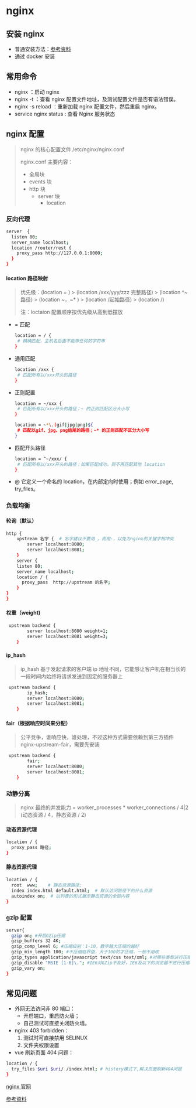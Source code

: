 # nginx

## 安装 nginx

- 普通安装方法：[参考资料](https://juejin.im/post/6844904134345228301)
- 通过 docker 安装

## 常用命令

- nginx ：启动 nginx
- nginx -t ：查看 nginx 配置文件地址，及测试配置文件是否有语法错误。
- nginx -s reload ：重新加载 nginx 配置文件，然后重启 nginx。
- service nginx status : 查看 Nginx 服务状态

## nginx 配置

> nginx 的核心配置文件 /etc/nginx/nginx.conf
>
> nginx.conf 主要内容：
>
> - 全局块
> - events 块
> - http 块
>   - server 块
>     - location

### 反向代理

```sh
server  {
  listen 80;
  server_name localhost;
  location /router/rest {
    proxy_pass http://127.0.0.1:8000;
  }
}
```

#### location 路径映射

> 优先级：(location = ) > (location /xxx/yyy/zzz 完整路径) > (location ^~ 路径) > (location ~，~\* ) > (location /起始路径) > (location /)
>
> 注：loctaion 配置顺序按优先级从高到低摆放

- = 匹配

  ```sh
  location = / {
   # 精确匹配，主机名后面不能带任何的字符串
  }
  ```

- 通用匹配

  ```sh
  location /xxx {
   # 匹配所有以/xxx开头的路径
  }
  ```

- 正则配置

  ```sh
  location = ~/xxx {
   # 匹配所有以/xxx开头的路径；~ 的正则匹配区分大小写
  }

  location = ~*\.(gif|jpg|png)${
   # 匹配以gif、jpg、png结尾的路径；~* 的正则匹配不区分大小写
  }
  ```

- 匹配开头路径

  ```sh
  location = ^~/xxx/ {
   # 匹配所有以/xxx开头的路径；如果匹配成功，则不再匹配其他 location
  }
  ```

- @ 它定义一个命名的 location，在内部定向时使用；例如 error_page, try_files。

### 负载均衡

#### 轮询（默认）

```sh
http {
    upstream 名字 {  # 名字建议不要用_，而用-，以免为nginx的关键字相冲突
        server localhost:8080;
        server localhost:8081;
    }
    server {
    listen 80;
    server_name localhost;
    location / {
      proxy_pass  http://upstream 的名字;
    }
}
}
```

#### 权重（weight)

```sh
 upstream backend {
        server localhost:8080 weight=1;
        server localhost:8081 weight=3;
    }
```

#### ip_hash

> ip_hash 基于发起请求的客户端 ip 地址不同，它能够让客户机在相当长的一段时间内始终将请求发送到固定的服务器上

```sh
 upstream backend {
        ip_hash;
        server localhost:8080;
        server localhost:8081;
    }
```

#### fair（根据响应时间来分配）

> 公平竞争，谁响应快，谁处理，不过这种方式需要依赖到第三方插件 nginx-upstream-fair，需要先安装

```sh
 upstream backend {
        fair;
        server localhost:8080;
        server localhost:8081;
    }
```

### 动静分离

> nginx 最终的并发能力 = worker_processes \* worker_connections / 4|2 (动态资源 / 4，静态资源 / 2)

#### 动态资源代理

```sh
location / {
  proxy_pass 路径;
}
```

#### 静态资源代理

```sh
location / {
  root  www;    # 静态资源路径;
  index index.html default.html;  # 默认访问路径下的什么资源
  autoindex on;  # 以列表的形式展示静态资源的全部内容
}
```

### gzip 配置

```sh
server{
  gzip on; #开启GZip压缩
  gzip_buffers 32 4K;
  gzip_comp_level 6; #压缩级别：1-10，数字越大压缩的越好
  gzip_min_length 100; #不压缩临界值，大于100的才压缩，一般不用改
  gzip_types application/javascript text/css text/xml; #对哪些类型进行压缩
  gzip_disable "MSIE [1-6]\."; #IE6对GZip不友好，IE6及以下的浏览器不进行压缩
  gzip_vary on;
}
```

## 常见问题

- 外网无法访问非 80 端口：
  - 开启端口，重启防火墙；
  - 自己测试可直接关闭防火墙。
- nginx 403 forbidden：
  1. 测试时可直接禁用 SELINUX
  2. 文件夹权限设置
- vue 刷新页面 404 问题：

```sh
location / {
  try_files $uri $uri/ /index.html; # history模式下,解决页面刷新404问题
}
```

[nginx 官网](http://nginx.org/en/docs/)

[参考资料](https://www.bilibili.com/video/BV1W54y1z7GM)
